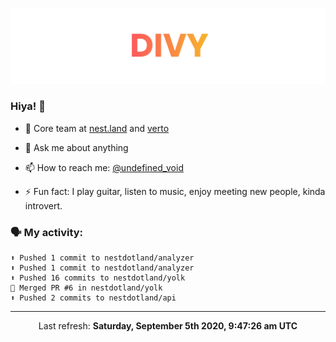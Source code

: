 
![](https://github.com/divy-work/divy-work/raw/master/assets/divy.png)

### Hiya! 👋

- 🔭 Core team at [nest.land](https://github.com/nestdotland/nest.land) and [verto](https://github.com/useverto/verto)

- 💬 Ask me about anything

- 📫 How to reach me: [@undefined_void](https://instagram.com/divy.exe)

- ⚡ Fun fact: I play guitar, listen to music, enjoy meeting new people, kinda introvert.

### 🗣 My activity:

```
⬆️ Pushed 1 commit to nestdotland/analyzer
⬆️ Pushed 1 commit to nestdotland/analyzer
⬆️ Pushed 16 commits to nestdotland/yolk
🎉 Merged PR #6 in nestdotland/yolk
⬆️ Pushed 2 commits to nestdotland/api
```

------------
<p align="center">Last refresh: <b>Saturday, September 5th 2020, 9:47:26 am UTC</b></p>
